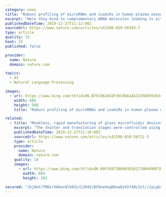 ```yaml
---
category: news
title: "Robust profiling of microRNAs and isomiRs in human plasma exosomes across 46 individuals"
excerpt: "Here they bind to complementary mRNA molecules leading to either degradation of the mRNA or inhibition of translation 2. AGO, with the miRNA ... The libraries were pooled in equimolar ratios and sequenced on a NextSeq500 machine as single-end reads (51 nucleotides) with an average depth of 22 million reads per sample. FASTQ files were generated ..."
publishedDateTime: 2019-12-27T11:12:00Z
sourceUrl: https://www.nature.com/articles/s41598-019-56593-7
type: article
quality: 15
heat: 15
published: false

provider:
  name: Nature
  domain: nature.com

topics:
  - AI
  - Natural Language Processing

images:
  - url: https://www.bing.com/th?id=ON.B75C662ACDF36C8DA1A41325D9F82034
    width: 685
    height: 508
    title: "Robust profiling of microRNAs and isomiRs in human plasma exosomes across 46 individuals"

related:
  - title: "Maskless, rapid manufacturing of glass microfluidic devices using a picosecond pulsed laser"
    excerpt: "The shutter and translation stages were controlled using a G-Code programming language in Ensemble ... Small pieces of the sectioned glass were mounted in epoxy resin (Acri-Kleer, MetPrep, UK), and then mechanically polished using a lapping machine, (LaboPol-5, Struers, Germany) with a 3 micron diamond suspension (MetPrep, UK)."
    publishedDateTime: 2019-12-27T11:10:00Z
    sourceUrl: https://www.nature.com/articles/s41598-019-56711-5
    type: article
    provider:
      name: Nature
      domain: nature.com
    quality: 14
    images:
      - url: https://www.bing.com/th?id=ON.09F35873B8003D101729B4490F2DE768
        width: 685
        height: 302

secured: "/bj9wY/TRDvr5AGecQlk02v/L204IcBCHuoXegDboaQikSf48L3zt//1yLqGsBKoeNyoLqWHMvgb0pDZK9THrtJRqwVKXxmIlGVnYVZmnH5Qq2ZhQPrOx6sFQevF9aIT32B0lgZcL9F8+sdXf6rC9RWhO71cw5NcQMX6qjoo3iM0nLx8bHd7SyRS/F43sRcGuRJWTkJtZFib4fqmKqpjNxtQjSeUObBYuhU9/hLQm/tWTHi2Th3bwUFeEdLkeyQBkDygHDNySHV8EfBzBsUXpA==;cSHYKhsWN5w55b2ravdy3g=="
---
```


